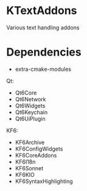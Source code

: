 KTextAddons
=======
Various text handling addons

# Dependencies

- extra-cmake-modules

Qt:

- Qt6Core
- Qt6Network
- Qt6Widgets
- Qt6Keychain
- Qt6UiPlugin

KF6:

- KF6Archive
- KF6ConfigWidgets
- KF6CoreAddons
- KF6I18n
- KF6Sonnet
- KF6KIO
- KF6SyntaxHighlighting
